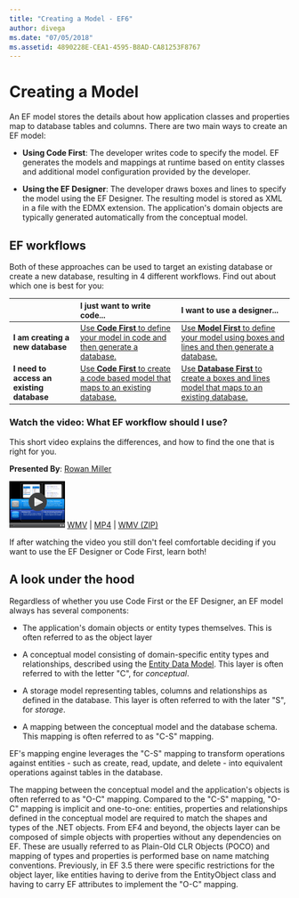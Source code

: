 ```yaml
---
title: "Creating a Model - EF6"
author: divega
ms.date: "07/05/2018"
ms.assetid: 4890228E-CEA1-4595-B8AD-CA81253F8767
---
```

# Creating a Model

An EF model stores the details about how application classes and properties map to database tables and columns. There are two main ways to create an EF model:

- **Using Code First**: The developer writes code to specify the model. EF generates the models and mappings at runtime based on entity classes and additional model configuration provided by the developer.

- **Using the EF Designer**: The developer draws boxes and lines to specify the model using the EF Designer. The resulting model is stored as XML in a file with the EDMX extension. The application's domain objects are typically generated automatically from the conceptual model.

## EF workflows

Both of these approaches can be used to target an existing database or create a new database, resulting in 4 different workflows.
Find out about which one is best for you:  

|                                           | I just want to write code...                                                                                                                   | I want to use a designer...                                                                                                                        |
|:------------------------------------------|:-----------------------------------------------------------------------------------------------------------------------------------------------|:---------------------------------------------------------------------------------------------------------------------------------------------------|
| **I am creating a new database**          | [Use **Code First** to define your model in code and then generate a database.](~/ef6/modeling/code-first/workflows/new-database.md)           | [Use **Model First** to define your model using boxes and lines and then generate a database.](~/ef6/modeling/designer/workflows/model-first.md)   |
| **I need to access an existing database** | [Use **Code First** to create a code based model that maps to an existing database.](~/ef6/modeling/code-first/workflows/existing-database.md) | [Use **Database First** to create a boxes and lines model that maps to an existing database.](~/ef6/modeling/designer/workflows/database-first.md) |

### Watch the video: What EF workflow should I use?

This short video explains the differences, and how to find the one that is right for you.

**Presented By**: [Rowan Miller](http://romiller.com/)

![Which Workflow Thumb](../media/whichworkflow-thumb.png)
 [WMV](http://download.microsoft.com/download/8/F/8/8F81F4CD-3678-4229-8D79-0C63FFA3C595/HDI_ITPro_Technet_winvideo_ChoseYourWorkflow.wmv) | [MP4](http://download.microsoft.com/download/8/F/8/8F81F4CD-3678-4229-8D79-0C63FFA3C595/HDI_ITPro_Technet_mp4video_ChoseYourWorkflow.m4v) | [WMV (ZIP)](http://download.microsoft.com/download/8/F/8/8F81F4CD-3678-4229-8D79-0C63FFA3C595/HDI_ITPro_Technet_winvideo_ChoseYourWorkflow.zip)

If after watching the video you still don't feel comfortable deciding if you want to use the EF Designer or Code First, learn both!

## A look under the hood

Regardless of whether you use Code First or the EF Designer, an EF model always has several components:

- The application's domain objects or entity types themselves. This is often referred to as the object layer

- A conceptual model consisting of domain-specific entity types and relationships, described using the [Entity Data Model](~/ef6/resources/glossary.md#entity-data-model). This layer is often referred to with the letter "C", for _conceptual_.

- A storage model representing tables, columns and relationships as defined in the database. This layer is often referred to with the later "S", for _storage_.  

- A mapping between the conceptual model and the database schema. This mapping is often referred to as "C-S" mapping.

EF's mapping engine leverages the "C-S" mapping to transform operations against entities - such as create, read, update, and delete - into equivalent operations against tables in the database.

The mapping between the conceptual model and the application's objects is often referred to as "O-C" mapping. Compared to the "C-S" mapping, "O-C" mapping is implicit and one-to-one: entities, properties and relationships defined in the conceptual model are required to match the shapes and types of the .NET objects. From EF4 and beyond, the objects layer can be composed of simple objects with properties without any dependencies on EF. These are usually referred to as Plain-Old CLR Objects (POCO) and mapping of types and properties is performed base on name matching conventions. Previously, in EF 3.5 there were specific restrictions for the object layer, like entities having to derive from the EntityObject class and having to carry EF attributes to implement the "O-C" mapping.
